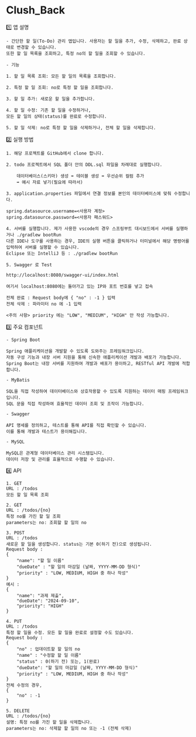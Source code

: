 # Clush_Back

1️⃣ 앱 설명


    - 간단한 할 일(To-Do) 관리 앱입니다. 사용자는 할 일을 추가, 수정, 삭제하고, 완료 상태로 변경할 수 있습니다.
    또한 할 일 목록을 조회하고, 특정 no의 할 일을 조회할 수 있습니다.

    - 기능

    1. 할 일 목록 조회: 모든 할 일의 목록을 조회합니다.

    2. 특정 할 일 조회: no로 특정 할 일을 조회합니다.

    3. 할 일 추가: 새로운 할 일을 추가합니다.
    
    4. 할 일 수정: 기존 할 일을 수정하거나,
    모든 할 일의 상태(status)를 완료로 수정합니다.

    5. 할 일 삭제: no로 특정 할 일을 삭제하거나, 전체 할 일을 삭제합니다.


2️⃣ 실행 방법


    1. 해당 프로젝트를 GitHub에서 clone 합니다.

    2. todo 프로젝트에서 SQL 폴더 안의 DDL.sql 파일을 차례대로 실행합니다.

        데이터베이스(스키마) 생성 ➡ 테이블 생성 ➡ 우선순위 컬럼 추가
        ➡ 예시 자료 넣기(필요에 따라서)

    3. application.properties 파일에서 연결 정보를 본인의 데이터베이스에 맞춰 수정합니다.

    spring.datasource.username=<사용자 계정>
    spring.datasource.password=<사용자 패스워드>
    
    4. 서버를 실행합니다. 제가 사용한 vscode의 경우 스프링부트 대시보드에서 서버를 실행하거나 ./gradlew bootRun
    다른 IDE나 도구를 사용하는 경우, IDE의 실행 버튼을 클릭하거나 터미널에서 해당 명령어를 입력하여 서버를 실행할 수 있습니다.
    Eclipse 또는 IntelliJ 등 : ./gradlew bootRun

    5. Swagger 로 Test

    http://localhost:8080/swagger-ui/index.html

    여기서 localhost:8080에는 돌아가고 있는 IP와 포트 번호를 넣고 접속

    전체 완료 : Request body에 { "no" : -1 } 입력
    전체 삭제 : 파라미터 no 에 -1 입력

    <주의 사항> priority 에는 "LOW", "MEDIUM", "HIGH" 만 작성 가능합니다.


3️⃣ 주요 컴포넌트

    - Spring Boot

    Spring 애플리케이션을 개발할 수 있도록 도와주는 프레임워크입니다.
    자동 구성 기능과 내장 서버 지원을 통해 신속한 애플리케이션 개발과 배포가 가능합니다.
    Spring Boot는 내장 서버를 지원하여 개발과 배포가 용이하고, RESTful API 개발에 적합합니다.

    - MyBatis

    SQL을 직접 작성하여 데이터베이스와 상호작용할 수 있도록 지원하는 데이터 매핑 프레임워크입니다.
    SQL 문을 직접 작성하여 효율적인 데이터 조회 및 조작이 가능합니다.

    - Swagger

    API 명세를 정의하고, 테스트를 통해 API를 직접 확인할 수 있습니다.
    이를 통해 개발과 테스트가 용이해집니다.

    - MySQL

    MySQL은 관계형 데이터베이스 관리 시스템입니다.
    데이터 저장 및 관리를 효율적으로 수행할 수 있습니다.

4️⃣ API

    1. GET
    URL : /todos
    모든 할 일 목록 조회

    2. GET
    URL : /todos/{no}
    특정 no를 가진 할 일 조회
    parameters는 no: 조회할 할 일의 no

    3. POST
    URL : /todos
    새로운 할 일을 생성합니다. status는 기본 0(하기 전)으로 생성됩니다.
    Request body :
    {
        "name": "할 일 이름"
        "dueDate" : "할 일의 마감일 (날짜, YYYY-MM-DD 형식)"
        "priority" : "LOW, MEDIUM, HIGH 중 하나 작성"
    }
    예시 :
    {
        "name": "과제 제출",
        "dueDate": "2024-09-10",
        "priority": "HIGH"
    }

    4. PUT
    URL : /todos
    특정 할 일을 수정. 모든 할 일을 완료로 설정할 수도 있습니다.
    Request body :
    {
        "no" : 업데이트할 할 일의 no
        "name" : "수정할 할 일 이름"
        "status" : 0(하기 전) 또는, 1(완료)
        "dueDate": "할 일의 마감일 (날짜, YYYY-MM-DD 형식)"
        "priority" : "LOW, MEDIUM, HIGH 중 하나 작성"
    }
    전체 수정의 경우,
    {
        "no" : -1
    }
    
    5. DELETE
    URL : /todos/{no}
    설명: 특정 no를 가진 할 일을 삭제합니다.
    parameters는 no: 삭제할 할 일의 no 또는 -1 (전체 삭제)

